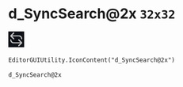 # d_SyncSearch@2x `32x32`
<img src="/img/d_SyncSearch@2x.png" width=32 height=32>

``` CSharp
EditorGUIUtility.IconContent("d_SyncSearch@2x")
```
```
d_SyncSearch@2x
```
